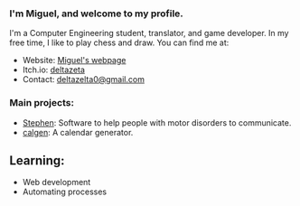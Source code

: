 ### I'm Miguel, and welcome to my profile.

I'm a Computer Engineering student, translator, and game developer. In my free time, I like to play chess and draw. You can find me at:
 
- Website: [Miguel's webpage](https://deltazeta.neocities.org)
- Itch.io: [deltazeta](https://deltazeta.itch.io)
- Contact: [deltazelta0@gmail.com](mailto:deltazelta0@gmail.com)

### Main projects:

- [Stephen](https://github.com/miguel-ll/stephen): Software to help people with motor disorders to communicate.
- [calgen](https://github.com/miguel-ll/calgen): A calendar generator.

## Learning:

- Web development
- Automating processes
